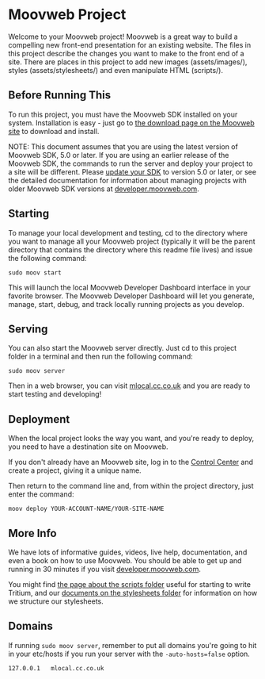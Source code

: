 # Moovweb Project
Welcome to your Moovweb project! Moovweb is a great way to build a compelling new front-end presentation for an existing website. The files in this project describe the changes you want to make to the front end of a site. There are places in this project to add new images (assets/images/), styles (assets/stylesheets/) and even manipulate HTML (scripts/).

## Before Running This
To run this project, you must have the Moovweb SDK installed on your system. Installation is easy - just go to [the download page on the Moovweb site](http://developer.moovweb.com/download) to download and install.

NOTE: This document assumes that you are using the latest version of Moovweb SDK, 5.0 or later. If you are using an earlier release of the Moovweb SDK, the commands to run the server and deploy your project to a site will be different. Please [update your SDK](http://developer.moovweb.com/download) to version 5.0 or later, or see the detailed documentation for information about managing projects with older Moovweb SDK versions at [developer.moovweb.com](http://developer.moovweb.com).

## Starting
To manage your local development and testing, cd to the directory where you want to manage all your Moovweb project (typically it will be the parent directory that contains the directory where this readme file lives) and issue the following command:

    sudo moov start

This will launch the local Moovweb Developer Dashboard interface in your favorite browser. The Moovweb Developer Dashboard will let you generate, manage, start, debug, and track locally running projects as you develop.

## Serving
You can also start the Moovweb server directly. Just cd to this project folder in a terminal and then run the following command:

    sudo moov server 

Then in a web browser, you can visit [mlocal.cc.co.uk](http://mlocal.cc.co.uk) and you are ready to start testing and developing!

## Deployment
When the local project looks the way you want, and you're ready to deploy, you need to have a destination site on Moovweb. 

If you don't already have an Moovweb site, log in to the [Control Center](http://console.moovweb.com) and create a project, giving it a unique name. 

Then return to the command line and, from within the project directory, just enter the command:

    moov deploy YOUR-ACCOUNT-NAME/YOUR-SITE-NAME

## More Info
We have lots of informative guides, videos, live help, documentation, and even a book on how to use Moovweb. You should be able to get up and running in 30 minutes if you visit [developer.moovweb.com](http://developer.moovweb.com).

You might find [the page about the scripts folder](http://developer.moovweb.com/docs/local/project_files) useful for starting to write Tritium, and our [documents on the stylesheets folder](http://developer.moovweb.com/docs/local/project_files/stylesheet) for information on how we structure our stylesheets.

## Domains
If running `sudo moov server`, remember to put all domains you're going to hit in your etc/hosts if you run your server with the `-auto-hosts=false` option.

    127.0.0.1   mlocal.cc.co.uk
